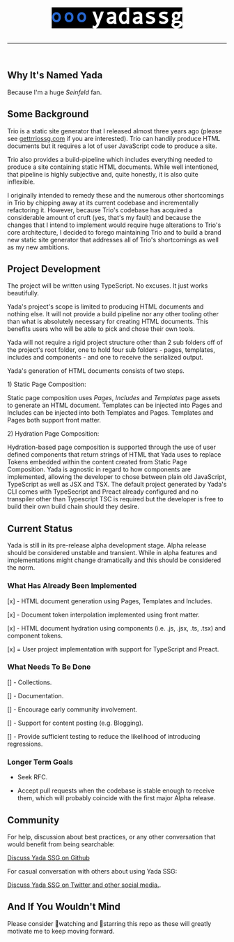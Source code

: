 <br>
<br>
<div align=center>
    <img src="github/readmeheader.png" alt="README Header">
</div>
<br>
<hr color="grey">
<br>

## Why It's Named Yada

Because I'm a huge _Seinfeld_ fan.

## Some Background

Trio is a static site generator that I released almost three years ago (please see <span style="color:#33A2FF"><a href="https://gettriossg.com">gettrriossg.com</a></span> if you are interested</span>). Trio can handily produce HTML documents but it requires a lot of user JavaScript code to produce a site.

Trio also provides a build-pipeline which includes everything needed to produce a site containing static HTML documents. While well intentioned, that pipeline is highly subjective and, quite honestly, it is also quite inflexible.

I originally intended to remedy these and the numerous other shortcomings in Trio by chipping away at its current codebase and incrementally refactoring it. However, because Trio's codebase has acquired a considerable amount of cruft (yes, that's my fault) and because the changes that I intend to implement would require huge alterations to Trio's core architecture, I decided to forego maintaining Trio and to build a brand new static site generator that addresses all of Trio's shortcomings as well as my new ambitions.

## Project Development

The project will be written using TypeScript. No excuses. It just works beautifully.

Yada's project's scope is limited to producing HTML documents and nothing else. It will not provide a build pipeline nor any other tooling other than what is absolutely necessary for creating HTML documents. This benefits users who will be able to pick and chose their own tools.

Yada will not require a rigid project structure other than 2 sub folders off of the project's root folder, one to hold four sub folders - pages, templates, includes and components - and one to receive the serialized output.

Yada's generation of HTML documents consists of two steps.

1\) Static Page Composition:

Static page composition uses _Pages_, _Includes_ and _Templates_ page assets to generate an HTML document.  Templates can be injected into Pages and Includes can be injected into both Templates and Pages. Templates and Pages both support front matter.

2\) Hydration Page Composition:

Hydration-based page composition is supported through the use of user defined components that return strings of HTML that Yada uses to replace Tokens embedded within the content created from Static Page Composition. Yada is agnostic in regard to how components are implemented, allowing the developer to chose between plain old JavaScript, TypeScript as well as JSX and TSX. The default project generated by Yada's CLI comes with TypeSecript and Preact already configured and no transpiler other than Typescript TSC is required but the developer is free to build their own build chain should they desire.

## Current Status

Yada is still in its pre-release alpha development stage. Alpha release should be considered unstable and transient. While in alpha features and implementations might change dramatically and this should be considered the norm.

### What Has Already Been Implemented

[x] - HTML document generation using Pages, Templates and Includes.

[x] - Document token interpolation implemented using front matter.

[x] - HTML document hydration using components (i.e. .js, .jsx, .ts, .tsx) and component tokens.

[x] = User project implementation with support for TypeScript and Preact.

### What Needs To Be Done

[] - Collections.

[] - Documentation.

[] - Encourage early community involvement.

[] - Support for content posting (e.g. Blogging).

[] - Provide sufficient testing to reduce the likelihood of introducing regressions.

### Longer Term Goals

- Seek RFC.

- Accept pull requests when the codebase is stable enough to receive them, which will probably coincide with the first major Alpha release.

## Community

For help, discussion about best practices, or any other conversation that would benefit from being searchable:

[Discuss Yada SSG on Github](https://github.com/4awpawz/yada/discussions)

For casual conversation with others about using Yada SSG:

[Discuss Yada SSG on Twitter and other social media.](https://twitter.com).

## And If You Wouldn't Mind

Please consider 👀watching and 🌟starring this repo as these will greatly motivate me to keep moving forward.

